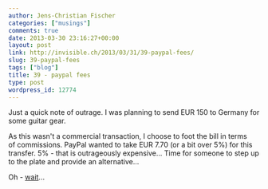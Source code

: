 ```yaml
---
author: Jens-Christian Fischer
categories: ["musings"]
comments: true
date: 2013-03-30 23:16:27+00:00
layout: post
link: http://invisible.ch/2013/03/31/39-paypal-fees/
slug: 39-paypal-fees
tags: ["blog"]
title: 39 - paypal fees
type: post
wordpress_id: 12774
---
```


Just a quick note of outrage. I was planning to send EUR 150 to Germany for some guitar gear.

As this wasn't a commercial transaction, I choose to foot the bill in terms of commissions. PayPal wanted to take EUR 7.70 (or a bit over 5%) for this transfer. 5% - that is outrageously expensive... Time for someone to step up to the plate and provide an alternative...

Oh - [wait](http://mobino.com)...
